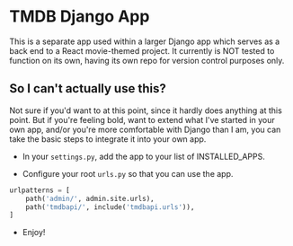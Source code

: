 # TMDB Django App

This is a separate app used within a larger Django app which serves as a back end to a React movie-themed project. It currently is NOT tested to function on its own, having its own repo for version control purposes only.

## So I can't actually use this?

Not sure if you'd want to at this point, since it hardly does anything at this point. But if you're feeling bold, want to extend what I've started in your own app, and/or you're more comfortable with Django than I am, you can take the basic steps to integrate it into your own app.

* In your `settings.py`, add the app to your list of INSTALLED_APPS.

* Configure your root `urls.py` so that you can use the app.

```python
urlpatterns = [
    path('admin/', admin.site.urls),
    path('tmdbapi/', include('tmdbapi.urls')),
]
```

* Enjoy!